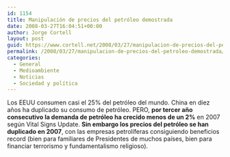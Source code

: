 ```yaml
---
id: 1154
title: Manipulación de precios del petróleo demostrada
date: 2008-03-27T16:04:51+00:00
author: Jorge Cortell
layout: post
guid: https://www.cortell.net/2008/03/27/manipulacion-de-precios-del-petroleo-demostrada/
permalink: /2008/03/27/manipulacion-de-precios-del-petroleo-demostrada/
categories:
  - General
  - Medioambiente
  - Noticias
  - Sociedad y polí­tica
---
```

Los EEUU consumen casi el 25% del petróleo del mundo. China en diez años ha duplicado su consumo de petróleo. PERO, **por tercer año consecutivo la demanda de petróleo ha crecido menos de un 2%** en 2007 según Vital Signs Update. **Sin embargo los precios del petróleo se han duplicado en 2007**, con las empresas petrolíferas consiguiendo beneficios record (bien para familiares de Presidentes de muchos países, bien para financiar terrorismo y fundamentalismo religioso).